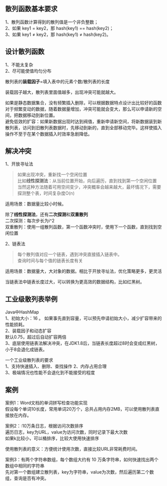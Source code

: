 
## 散列函数基本要求    
1、散列函数计算得到的散列值是一个非负整数；    
2、如果 key1 = key2，那 hash(key1) == hash(key2)；    
3、如果 key1 ≠ key2，那 hash(key1) ≠ hash(key2)。    

## 设计散列函数
1、不能太复杂    
2、尽可能使值均匀分布


散列表的**装载因子**=填入表中的元素个数/散列表的长度

装载因子越大，散列表里面值越多，出现冲突可能就越大。

如果是静态数据集合，没有频繁插入删除，可以根据数据特点设计出比较好的函数    
对于频繁变动的数据，随着数据量增加，冲突可能就会变大，那么可以申请新的空间，把数据移动到新位置。    
避免低效的扩容：如果新数据出现时达到阀值，重新申请新空间，将新数据装到新散列表，访问到旧散列表数据时，先移动到新的，直到全部移动完毕。这样使插入操作不至于在某个数据插入时效率急剧降低。   



## 解决冲突    
1、开放寻址法    
> 如果出现冲突，重新找一个空闲位置    
> 比如**线性探测法**：从当前位置开始，向后遍历，直到找到第一个空闲位置
> 当然这种方法随着可用空间变少，冲突概率会越来越大，最坏情况下，需要探测整个表，时间复杂度O(n)

适用场景：数据量比较小时候。

除了**线性探测法**，还有**二次探测**和**双重散列**    
二次探测：每次步长为i^2    
双重散列：使用一组散列函数，第一个函数冲突时，使用下一个函数，直到找到空闲位置

2、链表法    
> 每个散列值对应一个链表，遇到冲突直接插入链表中。    
> 查询时间与每个值的链表长度有关

适用场景：数据量大，大对象的数据。相比于开放寻址法，优化策略更多，更灵活

当链表法中链表长度过大，可以转换为更高效的数据结构，比如红黑树。

## 工业级散列表举例
Java中HashMap    
1、初始大小：16 。 如果事先直到容量，可以预先申请初始大小，减少扩容带来的性能损耗。    
2、装载因子和动态扩容  
默认0.75，超过后自动扩容两倍    
3、底层使用链表法解决冲突，在JDK1.8后，当链表长度超过8时会变成红黑树，小于8会退化成链表。

一个工业级散列表的要求    
1、支持快速插入、删除、查找操作
2、内存占用合理    
3、极端情况也性能不会退化到不能接受的程度

## 案例

案例1：Word文档的单词拼写检查功能实现    
假设每个单词10长度，常用单词20万个，总共占用内存2MB，可以使用散列表直接放在内存。    

案例2：:10万条日志，根据访问次数排序    
遍历日志，key为URL，value为访问次数，同时记录下最大次数    
如果k比较小，可以桶排序，比较大使用快速排序

使用散列表的意义：方便统计使用次数，直接比较URL非常耗费时间。



案例3：有两个字符串数组，每个数组大约有 10 万条字符串，如何快速找出两个数组中相同的字符串   
先对第一个数组建立散列表，key为字符串，value为次数，然后遍历第二个数组，查询是否有冲突。
